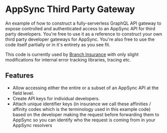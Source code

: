 # AppSync Third Party Gateway

An example of how to construct a fully-serverless GraphQL API gateway to expose controlled and authenticated access to an AppSync API for third party developers. You're free to use it as a reference to construct your own third party developer gateways for AppSync. You're also free to use the code itself partially or in it's entirety as you see fit.

This code is currently used by [Branch Insurance](https://ourbranch.com) with only slight modifications for internal error tracking libraries, tracing etc.

## Features

- Allow accessing either the entire or a subset of an AppSync API at the field level.
- Create API keys for individual developers.
- Attach unique identifier keys (in insurance we call these affinities / affinity codes which is the terminology used in this example code) based on the developer making the request before forwarding them to AppSync so you can identify who the request is coming from in your AppSync resolvers